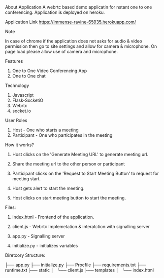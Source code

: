 About Application
A webrtc based demo applicatin for nstant one to one conferencing. Application is deployed on heroku.

Application Link
https://immense-ravine-65935.herokuapp.com/ 

Note

In case of chrome if the application does not asks for audio & video permission then go to site settings and allow for camera & microphone. On page load please allow use of camera and microphone.

Features
1. One to One Video Conferencing App
2. One to One chat

Technology

1. Javascript
2. Flask-SocketiO
3. Webrtc
4. socket.io


User Roles

1. Host - One who starts a meeting 
2. Participant - One who participates in the meeting

How it works?

1. Host clicks on the 'Generate Meeting URL' to generate meeting url.

2. Share the meeting url to the other person or participant

3. Participant clicks on the 'Request to Start Meeting Button' to request for meeting start.

4. Host gets alert to start the meeting.

5. Host clicks on start meeting button to start the meeting.

Files:

1. index.html - Frontend of the application.

2. client.js - Webrtc Implemetation & interatction with signalling server

3. app.py - Signalling server

4. initialize.py - initializes variables

Diretcory Structure:

├── app.py
├── initialize.py
├── Procfile
├── requirements.txt
├── runtime.txt
├── static
│   └── client.js
├── templates
│   └── index.html
